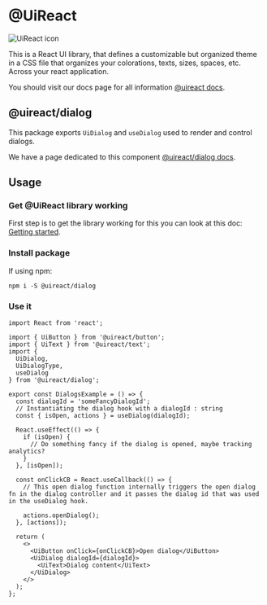 # @UiReact
![UiReact icon](https://www.uireact.io/_next/static/media/sunglasses_cat.a5f3369a.gif)

This is a React UI library, that defines a customizable but organized theme in a CSS file that organizes your colorations, texts, sizes, spaces, etc. Across your react application.

You should visit our docs page for all information [@uireact docs](https://uireact.io).

## @uireact/dialog

This package exports `UiDialog` and `useDialog` used to render and control dialogs.

We have a page dedicated to this component [@uireact/dialog docs](https://www.uireact.io/docs/dialog).

## Usage

### Get @UiReact library working

First step is to get the library working for this you can look at this doc: [Getting started](https://www.uireact.io/docs).

### Install package

If using npm:

```
npm i -S @uireact/dialog
```

### Use it

```tsx
import React from 'react';

import { UiButton } from '@uireact/button';
import { UiText } from '@uireact/text';
import { 
  UiDialog, 
  UiDialogType, 
  useDialog 
} from '@uireact/dialog';

export const DialogsExample = () => {
  const dialogId = 'someFancyDialogId';
  // Instantiating the dialog hook with a dialogId : string
  const { isOpen, actions } = useDialog(dialogId); 

  React.useEffect(() => {
    if (isOpen) {
      // Do something fancy if the dialog is opened, maybe tracking analytics?
    }
  }, [isOpen]);

  const onClickCB = React.useCallback(() => {
    // This open dialog function internally triggers the open dialog fn in the dialog controller and it passes the dialog id that was used in the useDialog hook.

    actions.openDialog(); 
  }, [actions]);

  return (
    <>
      <UiButton onClick={onClickCB}>Open dialog</UiButton>
      <UiDialog dialogId={dialogId}>
        <UiText>Dialog content</UiText>
      </UiDialog>
    </>
  );
};
```
